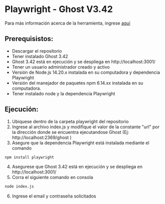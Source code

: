# Playwright - Ghost V3.42
Para más información acerca de la herramienta, ingrese [aquí](https://playwright.dev/)

## Prerequisistos:

- Descargar el repositorio
- Tener instalado Ghost 3.42
- Ghost 3.42 está en ejecución y se despliega en http://localhost:3001/
- Tener un usuario administrador creado y activo
- Versión de Node.js 14.20.x instalada en su computadora y dependencia Playwright
- Versión del manejador de paquetes npm 6.14.xx instalada en su computadora.
- Tener instalado node y la dependencia Playwright

## Ejecución:

1. Ubiquese dentro de la carpeta playwright del repositorio
2. Ingrese al archivo index.js y modifique el valor de la constante "url" por la dirección donde se encuentra ejecutandose Ghost (Ej: http://localhost:2369/ghost )
3. Asegure que la dependencia Playwright está instalada mediante el comando 
```bash
npm install playwright
```
4. Asegurese que Ghost 3.42 está en ejecución y se despliega en http://localhost:3001/
5. Corra el siguiente comando en consola
```bash
node index.js
```
6. Ingrese el email y contraseña solicitados
